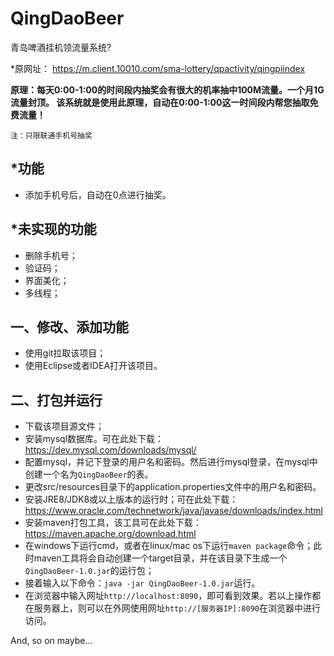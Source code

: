 # QingDaoBeer
青岛啤酒挂机领流量系统?

*原网址：
https://m.client.10010.com/sma-lottery/qpactivity/qingpiindex

**原理：每天0:00-1:00的时间段内抽奖会有很大的机率抽中100M流量。一个月1G流量封顶。
该系统就是使用此原理，自动在0:00-1:00这一时间段内帮您抽取免费流量！**

`注：只限联通手机号抽奖`

## *功能
* 添加手机号后，自动在0点进行抽奖。

## *未实现的功能
* 删除手机号；
* 验证码；
* 界面美化；
* 多线程；

## 一、修改、添加功能
* 使用git拉取该项目；
* 使用Eclipse或者IDEA打开该项目。

## 二、打包并运行
* 下载该项目源文件；
* 安装mysql数据库。可在此处下载：https://dev.mysql.com/downloads/mysql/
* 配置mysql，并记下登录的用户名和密码。然后进行mysql登录，在mysql中创建一个名为`QingDaoBeer`的表。
* 更改src/resources目录下的application.properties文件中的用户名和密码。
* 安装JRE8/JDK8或以上版本的运行时；可在此处下载：https://www.oracle.com/technetwork/java/javase/downloads/index.html
* 安装maven打包工具，该工具可在此处下载：https://maven.apache.org/download.html
* 在windows下运行cmd，或者在linux/mac os下运行`maven package`命令；此时maven工具将会自动创建一个target目录，并在该目录下生成一个`QingDaoBeer-1.0.jar`的运行包；
* 接着输入以下命令：`java -jar QingDaoBeer-1.0.jar`运行。
* 在浏览器中输入网址`http://localhost:8090`，即可看到效果。若以上操作都在服务器上，则可以在外网使用网址`http://[服务器IP]:8090`在浏览器中进行访问。

And, so on maybe...
